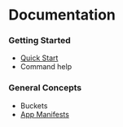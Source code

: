 # Documentation

### Getting Started
* [Quick Start](wiki/Quick-Start)
* Command help

### General Concepts
* Buckets
* [App Manifests](wiki/App-Manifests)